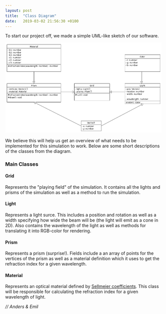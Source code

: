 ```yaml
---
layout: post
title:  "Class Diagram"
date:   2019-03-02 21:56:30 +0100
---
```

To start our project off, we made a simple UML-like sketch of our software.

![Class Diagram](/assets/class-diagram.png)

We believe this will help us get an overview of what needs to be implemented for this simulation to work. Below are some short descriptions of the classes from the diagram.

### Main Classes

#### Grid
Represents the "playing field" of the simulation. It contains all the lights and prisms of the simulation as well as a method to run the simulation.

#### Light
Represents a light surce. This includes a position and rotation as well as a width specifying how wide the beam will be (the light will emit as a cone in 2D). Also contains the wavelength of the light as well as methods for translating it into RGB-color for rendering.

#### Prism
Represents a prism (surprise!). Fields include a an array of points for the vertices of the prism as well as a material definition which it uses to get the refraction index for a given wavelength. 

#### Material
Represents an optical material defined by [Sellmeier coefficients](https://en.wikipedia.org/wiki/Sellmeier_equation). This class will be responsible for calculating the refraction index for a given wavelength of light.



*// Anders & Emil*
